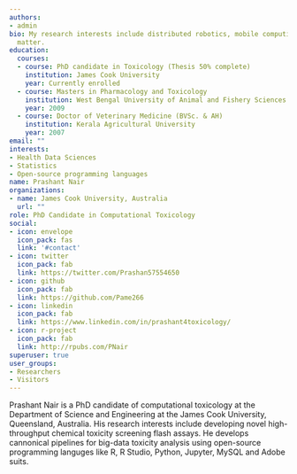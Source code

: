 ```yaml
---
authors:
- admin
bio: My research interests include distributed robotics, mobile computing and programmable
  matter.
education:
  courses:
  - course: PhD candidate in Toxicology (Thesis 50% complete)
    institution: James Cook University 
    year: Currently enrolled 
  - course: Masters in Pharmacology and Toxicology 
    institution: West Bengal University of Animal and Fishery Sciences 
    year: 2009
  - course: Doctor of Veterinary Medicine (BVSc. & AH)
    institution: Kerala Agricultural University 
    year: 2007
email: ""
interests:
- Health Data Sciences 
- Statistics 
- Open-source programming languages  
name: Prashant Nair 
organizations:
- name: James Cook University, Australia 
  url: ""
role: PhD Candidate in Computational Toxicology 
social:
- icon: envelope
  icon_pack: fas
  link: '#contact'
- icon: twitter
  icon_pack: fab
  link: https://twitter.com/Prashan57554650
- icon: github
  icon_pack: fab
  link: https://github.com/Pame266
- icon: linkedin
  icon_pack: fab
  link: https://www.linkedin.com/in/prashant4toxicology/
- icon: r-project
  icon_pack: fab
  link: http://rpubs.com/PNair
superuser: true
user_groups:
- Researchers
- Visitors
---
```


Prashant Nair is a PhD candidate of computational toxicology at the Department of Science and Engineering at the James Cook University, Queensland, Australia. His research interests include developing novel high-throughput chemical toxicity screening flash assays. He develops cannonical pipelines for big-data toxicity analysis using open-source programming languges like R, R Studio, Python, Jupyter, MySQL and Adobe suits.   




